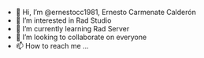 - 👋 Hi, I’m @ernestocc1981, Ernesto Carmenate Calderón
- 👀 I’m interested in Rad Studio
- 🌱 I’m currently learning Rad Server
- 💞️ I’m looking to collaborate on everyone
- 📫 How to reach me ...

<!---
ernestocc1981/ernestocc1981 is a ✨ special ✨ repository because its `README.md` (this file) appears on your GitHub profile.
You can click the Preview link to take a look at your changes.
--->
